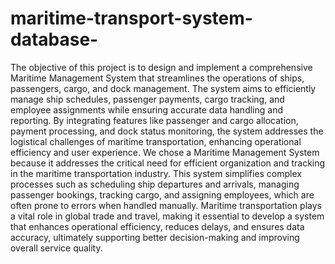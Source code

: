 # maritime-transport-system-database-
The objective of this project is to design and implement a comprehensive Maritime Management System that streamlines the operations of ships, passengers, cargo, and dock management. The system aims to efficiently manage ship schedules, passenger payments, cargo tracking, and employee assignments while ensuring accurate data handling and reporting. By integrating features like passenger and cargo allocation, payment processing, and dock status monitoring, the system addresses the logistical challenges of maritime transportation, enhancing operational efficiency and user experience.
We chose a Maritime Management System because it addresses the critical need for efficient organization and tracking in the maritime transportation industry. This system simplifies complex processes such as scheduling ship departures and arrivals, managing passenger bookings, tracking cargo, and assigning employees, which are often prone to errors when handled manually. Maritime transportation plays a vital role in global trade and travel, making it essential to develop a system that enhances operational efficiency, reduces delays, and ensures data accuracy, ultimately supporting better decision-making and improving overall service quality.
